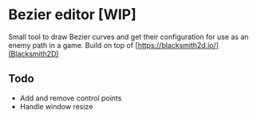 # Bezier editor [WIP]

Small tool to draw Bezier curves and get their configuration for use as an enemy path in a game. Build on top of [https://blacksmith2d.io/](Blacksmith2D)

## Todo
- Add and remove control points
- Handle window resize